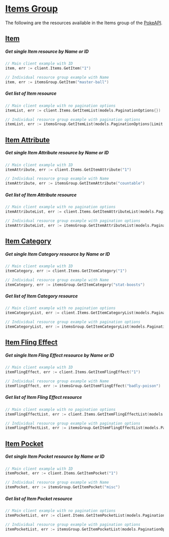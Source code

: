 # [Items Group](https://pokeapi.co/docs/v2#items-section)
The following are the resources available in the Items group of the [PokeAPI](https://pokeapi.co/).

## [Item](https://pokeapi.co/docs/v2#items)

##### Get single Item resource by Name or ID
```go
// Main client example with ID
item, err := client.Items.GetItem("1")

// Individual resource group example with Name
item, err := itemsGroup.GetItem("master-ball")
```

##### Get list of Item resource
```go
// Main client example with no pagination options
itemList, err := client.Items.GetItemList(models.PaginationOptions{})

// Individual resource group example with pagination options
itemList, err := itemsGroup.GetItemList(models.PaginationOptions{Limit: 20, Offset: 20})
```

## [Item Attribute](https://pokeapi.co/docs/v2#item-attributes)

##### Get single Item Attribute resource by Name or ID
```go
// Main client example with ID
itemAttribute, err := client.Items.GetItemAttribute("1")

// Individual resource group example with Name
itemAttribute, err := itemsGroup.GetItemAttribute("countable")
```

##### Get list of Item Attribute resource
```go
// Main client example with no pagination options
itemAttributeList, err := client.Items.GetItemAttributeList(models.PaginationOptions{})

// Individual resource group example with pagination options
itemAttributeList, err := itemsGroup.GetItemAttributeList(models.PaginationOptions{Limit: 20, Offset: 20})
```

## [Item Category](https://pokeapi.co/docs/v2#item-categories)

##### Get single Item Category resource by Name or ID
```go
// Main client example with ID
itemCategory, err := client.Items.GetItemCategory("1")

// Individual resource group example with Name
itemCategory, err := itemsGroup.GetItemCategory("stat-boosts")
```

##### Get list of Item Category resource
```go
// Main client example with no pagination options
itemCategoryList, err := client.Items.GetItemCategoryList(models.PaginationOptions{})

// Individual resource group example with pagination options
itemCategoryList, err := itemsGroup.GetItemCategoryList(models.PaginationOptions{Limit: 20, Offset: 20})
```

## [Item Fling Effect](https://pokeapi.co/docs/v2#item-fling-effects)

##### Get single Item Fling Effect resource by Name or ID
```go
// Main client example with ID
itemFlingEffect, err := client.Items.GetItemFlingEffect("1")

// Individual resource group example with Name
itemFlingEffect, err := itemsGroup.GetItemFlingEffect("badly-poison")
```

##### Get list of Item Fling Effect resource
```go
// Main client example with no pagination options
itemFlingEffectList, err := client.Items.GetItemFlingEffectList(models.PaginationOptions{})

// Individual resource group example with pagination options
itemFlingEffectList, err := itemsGroup.GetItemFlingEffectList(models.PaginationOptions{Limit: 20, Offset: 20})
```

## [Item Pocket](https://pokeapi.co/docs/v2#item-pockets)

##### Get single Item Pocket resource by Name or ID
```go
// Main client example with ID
itemPocket, err := client.Items.GetItemPocket("1")

// Individual resource group example with Name
itemPocket, err := itemsGroup.GetItemPocket("misc")
```

##### Get list of Item Pocket resource
```go
// Main client example with no pagination options
itemPocketList, err := client.Items.GetItemPocketList(models.PaginationOptions{})

// Individual resource group example with pagination options
itemPocketList, err := itemsGroup.GetItemPocketList(models.PaginationOptions{Limit: 20, Offset: 20})
```
